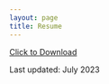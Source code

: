 ```yaml
---
layout: page
title: Resume
---
```


[Click to Download](https://github.com/cosmintudose/cosmintudose.github.io/assets/img/resume.pdf)


Last updated: July 2023
